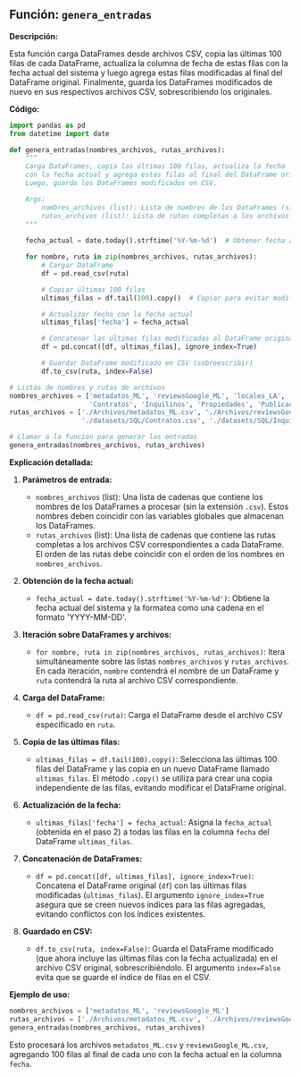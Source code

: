 ## **Función: `genera_entradas`**

**Descripción:**

Esta función carga DataFrames desde archivos CSV, copia las últimas 100 filas de cada DataFrame, actualiza la columna de fecha de estas filas con la fecha actual del sistema y luego agrega estas filas modificadas al final del DataFrame original. Finalmente, guarda los DataFrames modificados de nuevo en sus respectivos archivos CSV, sobrescribiendo los originales.

**Código:**

```python
import pandas as pd
from datetime import date

def genera_entradas(nombres_archivos, rutas_archivos):
    """
    Carga DataFrames, copia las últimas 100 filas, actualiza la fecha 
    con la fecha actual y agrega estas filas al final del DataFrame original.
    Luego, guarda los DataFrames modificados en CSV.

    Args:
        nombres_archivos (list): Lista de nombres de los DataFrames (sin extensión).
        rutas_archivos (list): Lista de rutas completas a los archivos CSV.
    """
    
    fecha_actual = date.today().strftime('%Y-%m-%d')  # Obtener fecha actual en formato 'YYYY-MM-DD'

    for nombre, ruta in zip(nombres_archivos, rutas_archivos):
        # Cargar DataFrame
        df = pd.read_csv(ruta)  

        # Copiar últimas 100 filas
        ultimas_filas = df.tail(100).copy()  # Copiar para evitar modificar el DataFrame original

        # Actualizar fecha con la fecha actual
        ultimas_filas['fecha'] = fecha_actual

        # Concatenar las últimas filas modificadas al DataFrame original
        df = pd.concat([df, ultimas_filas], ignore_index=True)

        # Guardar DataFrame modificado en CSV (sobreescribir)
        df.to_csv(ruta, index=False)

# Listas de nombres y rutas de archivos
nombres_archivos = ['metadatos_ML', 'reviewsGoogle_ML', 'locales_LA', 'reviews_LA', 
                    'Contratos', 'Inquilinos', 'Propiedades', 'Publicaciones_Alquileres']
rutas_archivos = ['./Archivos/metadatos_ML.csv', './Archivos/reviewsGoogle_ML.csv', './Archivos/locales_LA.csv', './Archivos/reviews_LA.csv',
                  './datasets/SQL/Contratos.csv', './datasets/SQL/Inquilinos.csv', './datasets/SQL/Propiedades.csv', './datasets/SQL/Publicaciones_Alquileres.csv']

# Llamar a la función para generar las entradas
genera_entradas(nombres_archivos, rutas_archivos)

```

**Explicación detallada:**

1. **Parámetros de entrada:**
   - `nombres_archivos` (list): Una lista de cadenas que contiene los nombres de los DataFrames a procesar (sin la extensión `.csv`). Estos nombres deben coincidir con las variables globales que almacenan los DataFrames.
   - `rutas_archivos` (list): Una lista de cadenas que contiene las rutas completas a los archivos CSV correspondientes a cada DataFrame. El orden de las rutas debe coincidir con el orden de los nombres en `nombres_archivos`.

2. **Obtención de la fecha actual:**
   - `fecha_actual = date.today().strftime('%Y-%m-%d')`: Obtiene la fecha actual del sistema y la formatea como una cadena en el formato 'YYYY-MM-DD'.

3. **Iteración sobre DataFrames y archivos:**
   - `for nombre, ruta in zip(nombres_archivos, rutas_archivos)`: Itera simultáneamente sobre las listas `nombres_archivos` y `rutas_archivos`. En cada iteración, `nombre` contendrá el nombre de un DataFrame y `ruta` contendrá la ruta al archivo CSV correspondiente.

4. **Carga del DataFrame:**
   - `df = pd.read_csv(ruta)`: Carga el DataFrame desde el archivo CSV especificado en `ruta`.

5. **Copia de las últimas filas:**
   - `ultimas_filas = df.tail(100).copy()`: Selecciona las últimas 100 filas del DataFrame y las copia en un nuevo DataFrame llamado `ultimas_filas`. El método `.copy()` se utiliza para crear una copia independiente de las filas, evitando modificar el DataFrame original.

6. **Actualización de la fecha:**
   - `ultimas_filas['fecha'] = fecha_actual`: Asigna la `fecha_actual` (obtenida en el paso 2) a todas las filas en la columna `fecha` del DataFrame `ultimas_filas`.

7. **Concatenación de DataFrames:**
   - `df = pd.concat([df, ultimas_filas], ignore_index=True)`: Concatena el DataFrame original (`df`) con las últimas filas modificadas (`ultimas_filas`). El argumento `ignore_index=True` asegura que se creen nuevos índices para las filas agregadas, evitando conflictos con los índices existentes.

8. **Guardado en CSV:**
   - `df.to_csv(ruta, index=False)`: Guarda el DataFrame modificado (que ahora incluye las últimas filas con la fecha actualizada) en el archivo CSV original, sobrescribiéndolo. El argumento `index=False` evita que se guarde el índice de filas en el CSV.

**Ejemplo de uso:**

```python
nombres_archivos = ['metadatos_ML', 'reviewsGoogle_ML']
rutas_archivos = ['./Archivos/metadatos_ML.csv', './Archivos/reviewsGoogle_ML.csv']
genera_entradas(nombres_archivos, rutas_archivos)
```

Esto procesará los archivos `metadatos_ML.csv` y `reviewsGoogle_ML.csv`, agregando 100 filas al final de cada uno con la fecha actual en la columna `fecha`.